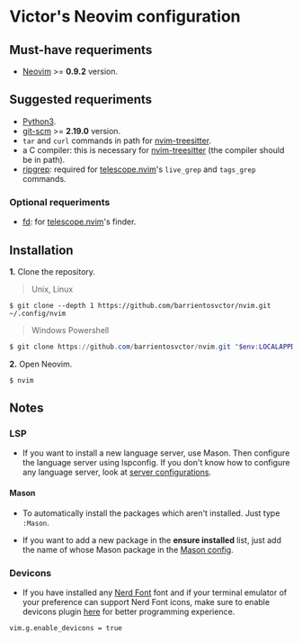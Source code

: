 # Victor's Neovim configuration

## Must-have requeriments

* [Neovim](https://neovim.io/) >= **0.9.2** version.

## Suggested requeriments

* [Python3](https://www.python.org/downloads/).
* [git-scm](https://git-scm.com/) >= **2.19.0** version.
* `tar` and `curl` commands in path for [nvim-treesitter](https://github.com/nvim-treesitter/nvim-treesitter).
* a C compiler: this is necessary for [nvim-treesitter](https://github.com/nvim-treesitter/nvim-treesitter) (the compiler should be in path).
* [ripgrep](https://github.com/BurntSushi/ripgrep): required for [telescope.nvim](https://github.com/nvim-telescope/telescope.nvim)'s `live_grep` and `tags_grep` commands.

### Optional requeriments

* [fd](https://github.com/sharkdp/fd): for [telescope.nvim](https://github.com/nvim-telescope/telescope.nvim)'s finder.

## Installation

**1.** Clone the repository.

> Unix, Linux

```shell
$ git clone --depth 1 https://github.com/barrientosvctor/nvim.git ~/.config/nvim
```

> Windows Powershell

```powershell
$ git clone https://github.com/barrientosvctor/nvim.git "$env:LOCALAPPDATA\nvim"
```

**2.** Open Neovim.

```shell
$ nvim
```

## Notes

### LSP

* If you want to install a new language server, use Mason. Then configure the
language server using lspconfig. If you don't know how to configure any language server, look at [server configurations](https://github.com/neovim/nvim-lspconfig/blob/master/doc/server_configurations.md).

#### Mason

* To automatically install the packages which aren't installed. Just type
`:Mason`.

* If you want to add a new package in the **ensure installed** list, just add
the name of whose Mason package in the [Mason config](https://github.com/barrientosvctor/nvim/blob/main/lua/plugins/mason.lua#L8).

### Devicons

* If you have installed any [Nerd Font](https://www.nerdfonts.com/) font and if your terminal emulator of
  your preference can support Nerd Font icons, make sure to enable devicons
plugin [here](https://github.com/barrientosvctor/nvim/blob/main/lua/config/settings.lua#L10) for better programming experience.

`vim.g.enable_devicons = true`
